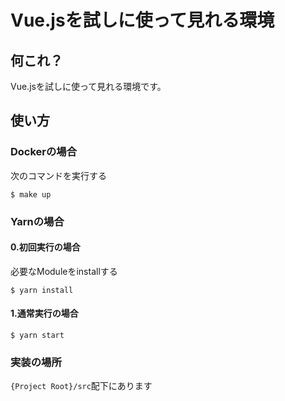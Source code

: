 # Vue.jsを試しに使って見れる環境

## 何これ？

Vue.jsを試しに使って見れる環境です。

## 使い方

### Dockerの場合

次のコマンドを実行する
``` shell
$ make up
```

### Yarnの場合

#### 0.初回実行の場合

必要なModuleをinstallする
```shell script
$ yarn install
```

#### 1.通常実行の場合

```shell script
$ yarn start
```

### 実装の場所

`{Project Root}/src`配下にあります